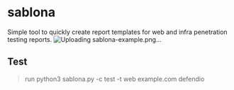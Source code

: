 # sablona
Simple tool to quickly create report templates for web and infra penetration testing reports.
![Uploading sablona-example.png…]()


## Test
> run python3 sablona.py  -c test -t web example.com defendio


